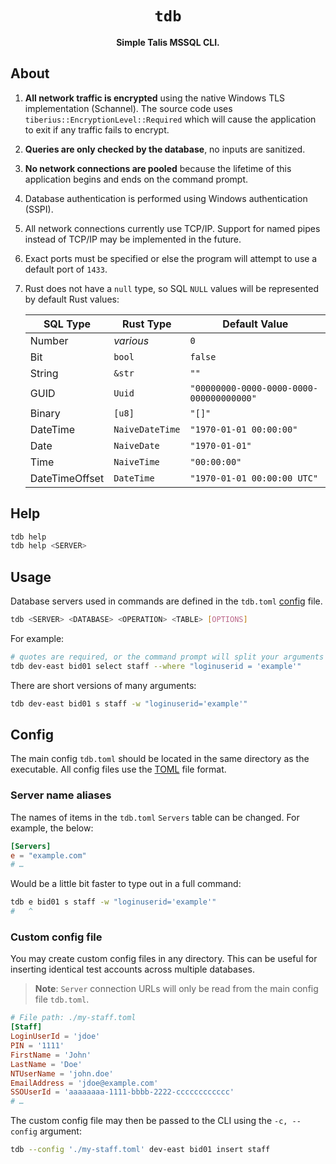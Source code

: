 <div align="center">
  <h1><code>tdb</code></h1>
  <p><strong>Simple Talis MSSQL CLI.</strong></p>
</div>

## About

1. **All network traffic is encrypted** using the native Windows TLS implementation (Schannel). The source code uses `tiberius::EncryptionLevel::Required` which will cause the application to exit if any traffic fails to encrypt.

2. **Queries are only checked by the database**, no inputs are sanitized.

3. **No network connections are pooled** because the lifetime of this application begins and ends on the command prompt.

4. Database authentication is performed using Windows authentication (SSPI).

5. All network connections currently use TCP/IP. Support for named pipes instead of TCP/IP may be implemented in the future.

6. Exact ports must be specified or else the program will attempt to use a default port of `1433`.

7. Rust does not have a `null` type, so SQL `NULL` values will be represented by default Rust values:

   |  SQL Type      | Rust Type       | Default Value                            |
   |----------------|-----------------|------------------------------------------|
   | Number         | *various*       | `0`                                      |
   | Bit            | `bool`          | `false`                                  |
   | String         | `&str`          | `""`                                     |
   | GUID           | `Uuid`          | `"00000000-0000-0000-0000-000000000000"` |
   | Binary         | `[u8]`          | `"[]"`                                   |
   | DateTime       | `NaiveDateTime` | `"1970-01-01 00:00:00"`                  |
   | Date           | `NaiveDate`     | `"1970-01-01"`                           |
   | Time           | `NaiveTime`     | `"00:00:00"`                             |
   | DateTimeOffset | `DateTime`      | `"1970-01-01 00:00:00 UTC"`              |

## Help

```sh
tdb help
tdb help <SERVER>
```

## Usage

Database servers used in commands are defined in the `tdb.toml` [config](#config) file.

```sh
tdb <SERVER> <DATABASE> <OPERATION> <TABLE> [OPTIONS]
```

For example:

```sh
# quotes are required, or the command prompt will split your arguments
tdb dev-east bid01 select staff --where "loginuserid = 'example'"
```

There are short versions of many arguments:

```sh
tdb dev-east bid01 s staff -w "loginuserid='example'"
```

## Config

The main config `tdb.toml` should be located in the same directory as the executable. All config files use the [TOML](https://github.com/toml-lang/toml) file format.

### Server name aliases

The names of items in the `tdb.toml` `Servers` table can be changed. For example, the below:

```toml
[Servers]
e = "example.com"
# …
```

Would be a little bit faster to type out in a full command:

```sh
tdb e bid01 s staff -w "loginuserid='example'"
#   ^
```

### Custom config file

You may create custom config files in any directory. This can be useful for inserting identical test accounts across multiple databases.

> **Note**: `Server` connection URLs will only be read from the main config file `tdb.toml`.

```toml
# File path: ./my-staff.toml
[Staff]
LoginUserId = 'jdoe'
PIN = '1111'
FirstName = 'John'
LastName = 'Doe'
NTUserName = 'john.doe'
EmailAddress = 'jdoe@example.com'
SSOUserId = 'aaaaaaaa-1111-bbbb-2222-cccccccccccc'
# …
```

The custom config file may then be passed to the CLI using the `-c, --config` argument:

```sh
tdb --config './my-staff.toml' dev-east bid01 insert staff
```
